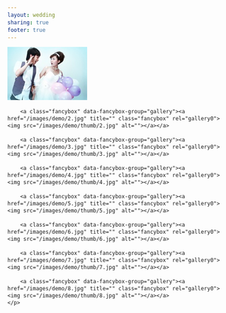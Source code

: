 ```yaml
---
layout: wedding
sharing: true
footer: true
---
```


<p>
		<a class="fancybox" data-fancybox-group="gallery"><a href="/images/demo/1.jpg" title="" class="fancybox" rel="gallery0"><img src="/images/demo/thumb/1.jpg" alt=""></a></a>

		<a class="fancybox" data-fancybox-group="gallery"><a href="/images/demo/2.jpg" title="" class="fancybox" rel="gallery0"><img src="/images/demo/thumb/2.jpg" alt=""></a></a>

		<a class="fancybox" data-fancybox-group="gallery"><a href="/images/demo/3.jpg" title="" class="fancybox" rel="gallery0"><img src="/images/demo/thumb/3.jpg" alt=""></a></a>

		<a class="fancybox" data-fancybox-group="gallery"><a href="/images/demo/4.jpg" title="" class="fancybox" rel="gallery0"><img src="/images/demo/thumb/4.jpg" alt=""></a></a>
		
		<a class="fancybox" data-fancybox-group="gallery"><a href="/images/demo/5.jpg" title="" class="fancybox" rel="gallery0"><img src="/images/demo/thumb/5.jpg" alt=""></a></a>

		<a class="fancybox" data-fancybox-group="gallery"><a href="/images/demo/6.jpg" title="" class="fancybox" rel="gallery0"><img src="/images/demo/thumb/6.jpg" alt=""></a></a>

		<a class="fancybox" data-fancybox-group="gallery"><a href="/images/demo/7.jpg" title="" class="fancybox" rel="gallery0"><img src="/images/demo/thumb/7.jpg" alt=""></a></a>

		<a class="fancybox" data-fancybox-group="gallery"><a href="/images/demo/8.jpg" title="" class="fancybox" rel="gallery0"><img src="/images/demo/thumb/8.jpg" alt=""></a></a>
	</p>
